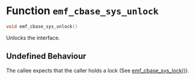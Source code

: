 # Function `emf_cbase_sys_unlock`

```c
void emf_cbase_sys_unlock()
```

Unlocks the interface.

## Undefined Behaviour

The callee expects that the caller holds a lock (See [emf_cbase_sys_lock()](./fn.emf_cbase_sys_lock.md)).
